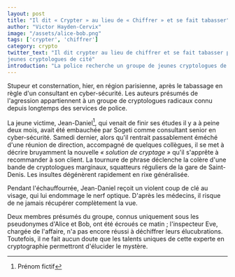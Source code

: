 ```yaml
---
layout: post
title: "Il dit « Crypter » au lieu de « Chiffrer » et se fait tabasser"
author: "Victor Hayden-Cervix"
image: "/assets/alice-bob.png"
tags: ['crypter', 'chiffrer']
category: crypto
twitter_text: "Il dit crypter au lieu de chiffrer et se fait tabasser par des
jeunes cryptologues de cité"
introduction: "La police recherche un groupe de jeunes cryptologues de cité."
---
```


Stupeur et consternation, hier, en région parisienne, après le tabassage
en règle d'un consultant en cyber-sécurité. Les auteurs présumés de
l'agression appartiennent à un groupe de cryptologues radicaux
connu depuis longtemps des services de police.

La jeune victime, Jean-Daniel[^1], qui venait de finir ses études il y a à peine
deux mois, avait été embauchée par Sogeti comme consultant senior
en cyber-sécurité. Samedi dernier, alors qu'il rentrait passablement
éméché d'une réunion de direction, accompagné de quelques collègues,
il se met à décrire bruyamment la nouvelle *« solution de cryptage »*
qu'il s'apprête à recommander à son client. La tournure de phrase
déclenche la colère d'une bande de cryptologues marginaux, squatteurs
réguliers de la gare de Saint-Denis. Les insultes dégénèrent rapidement
en rixe généralisée. 

Pendant l'échauffourrée, Jean-Daniel reçoit un violent coup de clé au
visage, qui lui endommage le nerf optique. D'après les médecins,
il risque de ne jamais récupérer complètement la vue.

Deux membres présumés du groupe, connus uniquement sous les pseudonymes
d'Alice et Bob, ont été écroués ce matin ; l'inspecteur Eve, chargée de
l'affaire, n'a pas encore réussi à déchiffrer leurs élucubrations. Toutefois,
il ne fait aucun doute que les talents uniques de cette experte en cryptographie
permettront d'élucider le mystère.

[^1]: Prénom fictif
